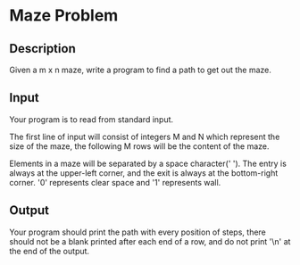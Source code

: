# Maze Problem
## Description

Given a m x n maze, write a program to find a path to get out the maze.

## Input

Your program is to read from standard input.

The first line of input will consist of integers M and N which represent the size of the maze, the following M rows will be the content of the maze.

Elements in a maze will be separated by a space character(' '). The entry is always at the upper-left corner, and the exit is always at the bottom-right corner. '0' represents clear space and '1' represents wall.

## Output

Your program should print the path with every position of steps, there should not be a blank printed after each end of a row, and do not print  '\n' at the end of the output.

